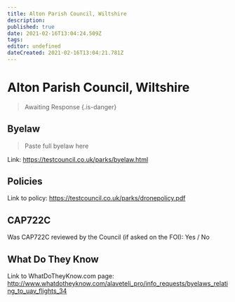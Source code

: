 ```yaml
---
title: Alton Parish Council, Wiltshire
description: 
published: true
date: 2021-02-16T13:04:24.509Z
tags: 
editor: undefined
dateCreated: 2021-02-16T13:04:21.781Z
---
```


# Alton Parish Council, Wiltshire
>  Awaiting Response
> {.is-danger}

## Byelaw
> Paste full byelaw here

Link:
https://testcouncil.co.uk/parks/byelaw.html

## Policies
Link to policy:
https://testcouncil.co.uk/parks/dronepolicy.pdf

## CAP722C

Was CAP722C reviewed by the Council (if asked on the FOI): Yes / No

## What Do They Know

Link to WhatDoTheyKnow.com page:
http://www.whatdotheyknow.com/alaveteli_pro/info_requests/byelaws_relating_to_uav_flights_34

